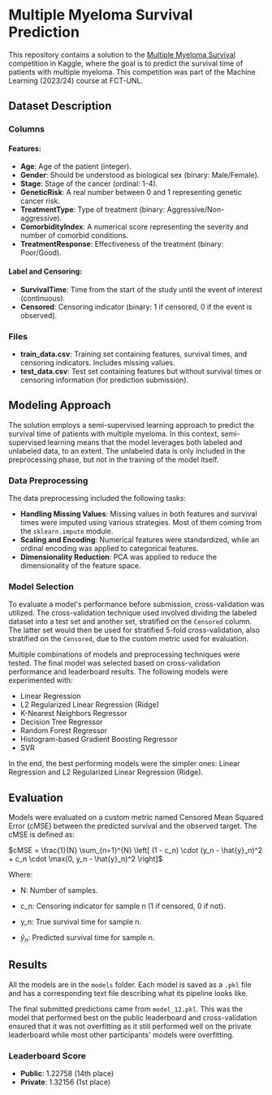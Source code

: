 # Multiple Myeloma Survival Prediction
This repository contains a solution to the [Multiple Myeloma Survival](https://kaggle.com/competitions/multiple-myeloma-survival) competition in Kaggle, where the goal is to predict the survival time of patients with multiple myeloma. This competition was part of the Machine Learning (2023/24) course at FCT-UNL.


## Dataset Description
### Columns
#### Features:
- **Age**: Age of the patient (integer).
- **Gender**: Should be understood as biological sex (binary: Male/Female).
- **Stage**: Stage of the cancer (ordinal: 1-4).
- **GeneticRisk**: A real number between 0 and 1 representing genetic cancer risk.
- **TreatmentType**: Type of treatment (binary: Aggressive/Non-aggressive).
- **ComorbidityIndex**: A numerical score representing the severity and number of comorbid conditions.
- **TreatmentResponse**: Effectiveness of the treatment (binary: Poor/Good).


#### Label and Censoring:
- **SurvivalTime**: Time from the start of the study until the event of interest (continuous).
- **Censored**: Censoring indicator (binary: 1 if censored, 0 if the event is observed).

### Files
- **train_data.csv**: Training set containing features, survival times, and censoring indicators. Includes missing values.
- **test_data.csv**: Test set containing features but without survival times or censoring information (for prediction submission).

## Modeling Approach
The solution employs a semi-supervised learning approach to predict the survival time of patients with multiple myeloma. In this context, semi-supervised learning means that the model leverages both labeled and unlabeled data, to an extent. The unlabeled data is only included in the preprocessing phase, but not in the training of the model itself.

### Data Preprocessing
The data preprocessing included the following tasks:
- **Handling Missing Values**: Missing values in both features and survival times were imputed using various strategies. Most of them coming from the `sklearn.impute` module.
- **Scaling and Encoding**: Numerical features were standardized, while an ordinal encoding was applied to categorical features.
- **Dimensionality Reduction**: PCA was applied to reduce the dimensionality of the feature space.

### Model Selection
To evaluate a model's performance before submission, cross-validation was utilized.  The cross-validation technique used involved dividing the labeled dataset into a 
test set and another set, stratified on the `Censored` column. The latter set would 
then be used for stratified 5-fold cross-validation, also stratified on the `Censored`, due to the custom metric used for evaluation.

Multiple combinations of models and preprocessing techniques were tested. The final model was selected based on cross-validation performance and leaderboard results. The following models were experimented with:
- Linear Regression
- L2 Regularized Linear Regression (Ridge)
- K-Nearest Neighbors Regressor
- Decision Tree Regressor
- Random Forest Regressor
- Histogram-based Gradient Boosting Regressor
- SVR

In the end, the best performing models were the simpler ones: Linear Regression and L2 Regularized Linear Regression (Ridge).
    

## Evaluation
Models were evaluated on a custom metric named Censored Mean Squared Error (cMSE) between the predicted survival and the observed target. The cMSE is defined as:

$cMSE = \frac{1}{N} \sum_{n=1}^{N} \left[ (1 - c_n) \cdot (y_n - \hat{y}_n)^2 + c_n \cdot \max(0, y_n - \hat{y}_n)^2 \right]$

Where:

- N: Number of samples.

- c_n: Censoring indicator for sample n (1 if censored, 0 if not).

- y_n: True survival time for sample n.

- $\hat{y}_n$: Predicted survival time for sample n.


## Results

All the models are in the `models` folder. Each model is saved as a `.pkl` file and has a corresponding text file describing what its pipeline looks like. 

The final submitted predictions came from  `model_12.pkl`. This was the model that performed best on the public leaderboard and cross-validation ensured that it was not overfitting as it still performed well on the private leaderboard while most other participants' models were overfitting.

### Leaderboard Score
- **Public**: 1.22758 (14th place)
- **Private**: 1.32156 (1st place)